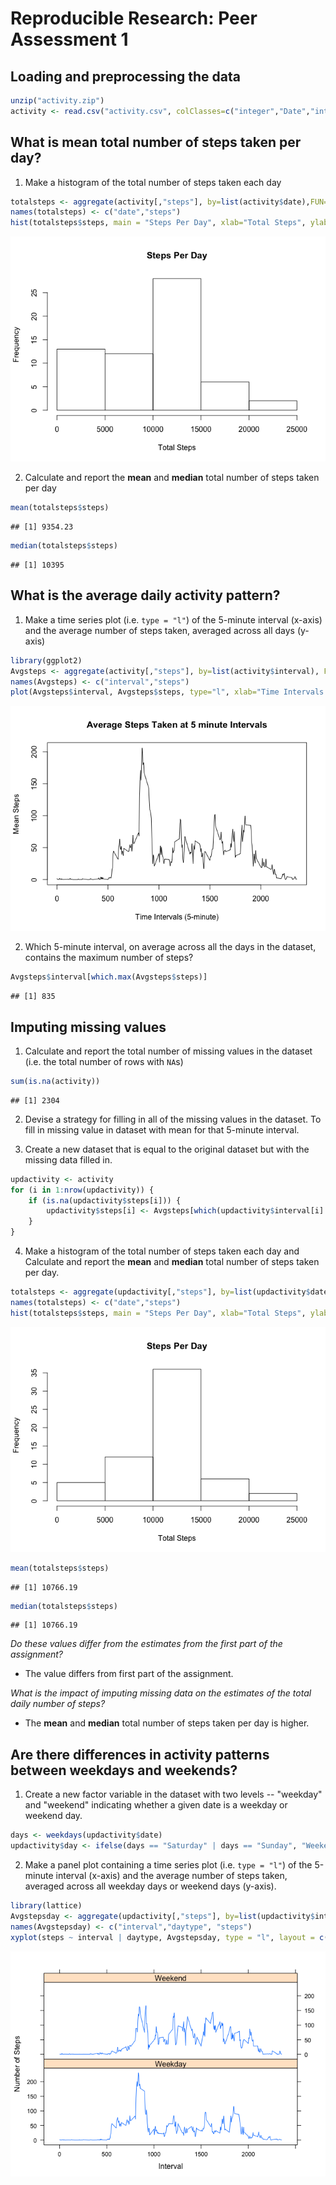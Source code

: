 # Reproducible Research: Peer Assessment 1

  
## Loading and preprocessing the data

```r
unzip("activity.zip")
activity <- read.csv("activity.csv", colClasses=c("integer","Date","integer"))
```

## What is mean total number of steps taken per day?   

1. Make a histogram of the total number of steps taken each day  


```r
totalsteps <- aggregate(activity[,"steps"], by=list(activity$date),FUN=sum, na.rm = TRUE)
names(totalsteps) <- c("date","steps")
hist(totalsteps$steps, main = "Steps Per Day", xlab="Total Steps", ylab="Frequency")
```

![](PA1_template_files/figure-html/unnamed-chunk-2-1.png) 

2. Calculate and report the **mean** and **median** total number of
   steps taken per day


```r
mean(totalsteps$steps)
```

```
## [1] 9354.23
```

```r
median(totalsteps$steps)
```

```
## [1] 10395
```

## What is the average daily activity pattern?

1. Make a time series plot (i.e. `type = "l"`) of the 5-minute
   interval (x-axis) and the average number of steps taken, averaged
   across all days (y-axis)


```r
library(ggplot2)
Avgsteps <- aggregate(activity[,"steps"], by=list(activity$interval), FUN=mean, na.rm=TRUE)
names(Avgsteps) <- c("interval","steps")
plot(Avgsteps$interval, Avgsteps$steps, type="l", xlab="Time Intervals (5-minute)",ylab = "Mean Steps", main = "Average Steps Taken at 5 minute Intervals")
```

![](PA1_template_files/figure-html/unnamed-chunk-4-1.png) 

2. Which 5-minute interval, on average across all the days in the
   dataset, contains the maximum number of steps?


```r
Avgsteps$interval[which.max(Avgsteps$steps)]
```

```
## [1] 835
```
 

## Imputing missing values  

1. Calculate and report the total number of missing values in the
   dataset (i.e. the total number of rows with `NA`s)  
   

```r
sum(is.na(activity))
```

```
## [1] 2304
```
   
2. Devise a strategy for filling in all of the missing values in the
   dataset. To fill in missing value in dataset with mean for that 5-minute interval.
   
3. Create a new dataset that is equal to the original dataset but with
   the missing data filled in.


```r
updactivity <- activity 
for (i in 1:nrow(updactivity)) {
    if (is.na(updactivity$steps[i])) {
        updactivity$steps[i] <- Avgsteps[which(updactivity$interval[i] == Avgsteps$interval), ]$steps
    }
}
```
   
4. Make a histogram of the total number of steps taken each day and
   Calculate and report the **mean** and **median** total number of
   steps taken per day. 


```r
totalsteps <- aggregate(updactivity[,"steps"], by=list(updactivity$date),FUN=sum, na.rm = TRUE)
names(totalsteps) <- c("date","steps")
hist(totalsteps$steps, main = "Steps Per Day", xlab="Total Steps", ylab="Frequency")
```

![](PA1_template_files/figure-html/unnamed-chunk-8-1.png) 

```r
mean(totalsteps$steps)
```

```
## [1] 10766.19
```

```r
median(totalsteps$steps)
```

```
## [1] 10766.19
```
*Do these values differ from the estimates from the first part of the assignment?* 

- The value differs from first part of the assignment.

*What is the impact of imputing missing data on the estimates of the total daily number of steps?*

- The **mean** and **median** total number of steps taken per day is higher.  



## Are there differences in activity patterns between weekdays and weekends?  

1. Create a new factor variable in the dataset with two levels --
   "weekday" and "weekend" indicating whether a given date is a
   weekday or weekend day.  


```r
days <- weekdays(updactivity$date)
updactivity$day <- ifelse(days == "Saturday" | days == "Sunday", "Weekend", "Weekday")
```

2. Make a panel plot containing a time series plot (i.e. `type = "l"`)
   of the 5-minute interval (x-axis) and the average number of steps
   taken, averaged across all weekday days or weekend days
   (y-axis).
   

```r
library(lattice)
Avgstepsday <- aggregate(updactivity[,"steps"], by=list(updactivity$interval,updactivity$day), FUN=mean)
names(Avgstepsday) <- c("interval","daytype", "steps")
xyplot(steps ~ interval | daytype, Avgstepsday, type = "l", layout = c(1, 2), xlab = "Interval", ylab = "Number of Steps")
```

![](PA1_template_files/figure-html/unnamed-chunk-10-1.png) 
